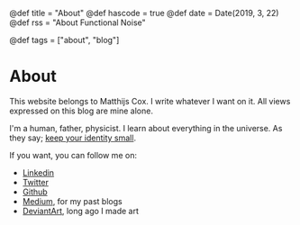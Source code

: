 @def title = "About"
@def hascode = true
@def date = Date(2019, 3, 22)
@def rss = "About Functional Noise"

@def tags = ["about", "blog"]

# About

This website belongs to Matthijs Cox. I write whatever I want on it. All views expressed on this blog are mine alone.

I'm a human, father, physicist. I learn about everything in the universe. As they say; [keep your identity small](http://www.paulgraham.com/identity.html).

If you want, you can follow me on:
* [Linkedin](https://nl.linkedin.com/in/matthijscox)
* [Twitter](https://twitter.com/matthijscox)
* [Github](https://github.com/matthijscox)
* [Medium](https://medium.com/@matthijs.cox), for my past blogs
* [DeviantArt](https://www.deviantart.com/art4science/gallery), long ago I made art
